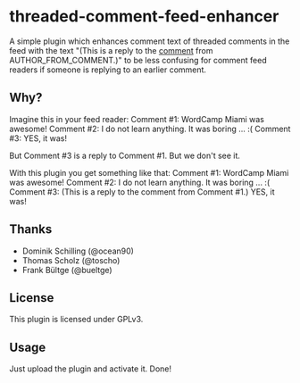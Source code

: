threaded-comment-feed-enhancer
==============================

A simple plugin which enhances comment text of threaded comments in the feed with the text "(This is a reply to the <a href='LINK'>comment</a> from AUTHOR_FROM_COMMENT.)" to be less confusing for comment feed readers if someone is replying to an earlier comment.

## Why?

Imagine this in your feed reader:
Comment #1: WordCamp Miami was awesome!
Comment #2: I do not learn anything. It was boring ... :(
Comment #3: YES, it was!

But Comment #3 is a reply to Comment #1. But we don't see it.

With this plugin you get something like that:
Comment #1: WordCamp Miami was awesome!
Comment #2: I do not learn anything. It was boring ... :(
Comment #3: (This is a reply to the comment from Comment #1.) YES, it was!

## Thanks

* Dominik Schilling (@ocean90)
* Thomas Scholz (@toscho)
* Frank Bültge (@bueltge)

## License

This plugin is licensed under GPLv3.

## Usage

Just upload the plugin and activate it. Done!